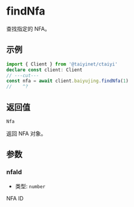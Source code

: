 # findNfa

查找指定的 NFA。

## 示例

```ts twoslash
import { Client } from '@taiyinet/ctaiyi'
declare const client: Client
// ---cut---
const nfa = await client.baiyujing.findNfa(1)
//    ^?
```

## 返回值

`Nfa`

返回 NFA 对象。

## 参数

### nfaId

- 类型: `number`

NFA ID
